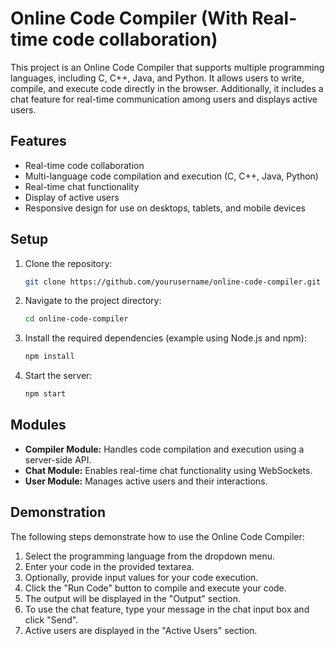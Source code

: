 # Online Code Compiler (With Real-time code collaboration)

This project is an Online Code Compiler that supports multiple programming languages, including C, C++, Java, and Python. It allows users to write, compile, and execute code directly in the browser. Additionally, it includes a chat feature for real-time communication among users and displays active users.

## Features
- Real-time code collaboration
- Multi-language code compilation and execution (C, C++, Java, Python)
- Real-time chat functionality
- Display of active users
- Responsive design for use on desktops, tablets, and mobile devices

## Setup
1. Clone the repository:
    ```sh
    git clone https://github.com/yourusername/online-code-compiler.git
    ```
2. Navigate to the project directory:
    ```sh
    cd online-code-compiler
    ```
3. Install the required dependencies (example using Node.js and npm):
    ```sh
    npm install
    ```
4. Start the server:
    ```sh
    npm start
    ```

## Modules
- **Compiler Module:** Handles code compilation and execution using a server-side API.
- **Chat Module:** Enables real-time chat functionality using WebSockets.
- **User Module:** Manages active users and their interactions.

## Demonstration
The following steps demonstrate how to use the Online Code Compiler:
1. Select the programming language from the dropdown menu.
2. Enter your code in the provided textarea.
3. Optionally, provide input values for your code execution.
4. Click the "Run Code" button to compile and execute your code.
5. The output will be displayed in the "Output" section.
6. To use the chat feature, type your message in the chat input box and click "Send".
7. Active users are displayed in the "Active Users" section.
